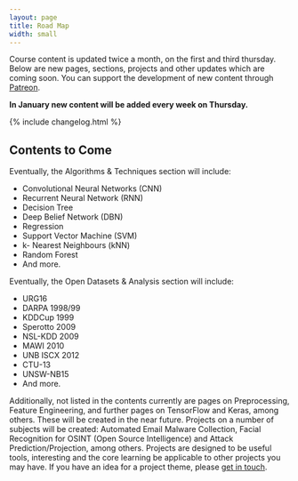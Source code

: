```yaml
---
layout: page
title: Road Map
width: small
---
```


Course content is updated twice a month, on the first and third thursday. Below are new pages, sections, projects and other updates which are coming soon. You can support the development of new content through <a href="" target="_blank">Patreon</a>.

<b>In January new content will be added every week on Thursday.</b>

{% include changelog.html %}

## Contents to Come

Eventually, the Algorithms & Techniques section will include:

<ul>
    <li>Convolutional Neural Networks (CNN)</li>
    <li>Recurrent Neural Network (RNN)</li>
    <li>Decision Tree</li>
    <li>Deep Belief Network (DBN)</li>
    <li>Regression</li>
    <li>Support Vector Machine (SVM)</li>
    <li>k- Nearest Neighbours (kNN)</li>
    <li>Random Forest</li>
    <li>And more.</li>
</ul>

Eventually, the Open Datasets & Analysis section will include:

<ul>
    <li>URG16</li>
    <li>DARPA 1998/99</li>
    <li>KDDCup 1999 </li>
    <li>Sperotto 2009</li>
    <li>NSL-KDD 2009</li>
    <li>MAWI 2010</li>
    <li>UNB ISCX 2012</li>
    <li>CTU-13</li>
    <li>UNSW-NB15</li>
    <li>And more.</li>
</ul>

Additionally, not listed in the contents currently are pages on Preprocessing, Feature Engineering, and further pages on TensorFlow and Keras, among others. These will be created in the near future. Projects on a number of subjects will be created: Automated Email Malware Collection, Facial Recognition for OSINT (Open Source Intelligence) and Attack Prediction/Projection, among others. Projects are designed to be useful tools, interesting and the core learning be applicable to other projects you may have. If you have an idea for a project theme, please <a href="/contact">get in touch</a>.